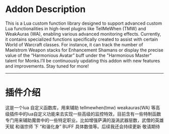 <h1>
Addon Description
</h1>


<p>
This is a Lua custom function library designed to support advanced custom Lua functionalities in high-level plugins like TellMeWhen (TMW) and WeakAuras (WA), enabling various advanced monitoring effects. Currently, it contains specialized functions specifically created to assist with certain World of Warcraft classes. For instance, it can track the number of Maelstrom Weapon stacks for Enhancement Shamans or display the precise value of the “Harmonious Avatar” buff under the "Harmonious Master" talent for Monks.I’ll be continuously updating this addon with new features and improvements. Stay tuned for more!
</p>



---------------------------------------------------------------------------------------------


<h1>
插件介绍
</h1>

<p>
这是一个lua 自定义函数库，用来辅助 tellmewhen(tmw) weakauras(WA) 等高级插件中的lua自定义功能来去实现一些高级的监控特效，目前含有一些特制函数专门用来辅助魔兽中的一些特定职业。比如增强萨满的漩涡武器层数，武僧的英雄天赋  和谐宗师 下 “和谐化身” BUFF 具体数值等。后续我还会持续更新 敬请期待
</p>